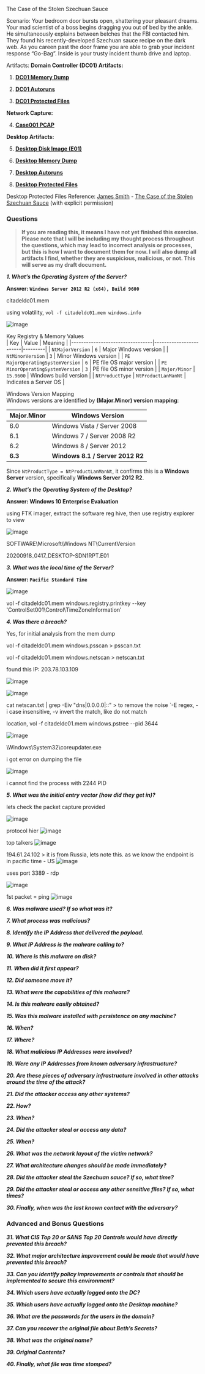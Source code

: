 The Case of the Stolen Szechuan Sauce

Scenario: Your bedroom door bursts open, shattering your pleasant dreams. Your mad scientist of a boss begins dragging you out of bed by the ankle. He simultaneously explains between belches that the FBI contacted him. They found his recently-developed Szechuan sauce recipe on the dark web. As you careen past the door frame you are able to grab your incident response “Go-Bag”. Inside is your trusty incident thumb drive and laptop.

Artifacts:
**Domain Controller (DC01) Artifacts:**

1. **[DC01 Memory Dump](https://dfirmadness.com/case001/DC01-memory.zip)**
   
3. **[DC01 Autoruns](https://dfirmadness.com/case001/DC01-autorunsc.zip)**
   
5. **[DC01 Protected Files](https://dfirmadness.com/case001/DC01-ProtectedFiles.zip)**

**Network Capture:**

4. **[Case001 PCAP](https://dfirmadness.com/case001/case001-pcap.zip)**

**Desktop Artifacts:**

5. **[Desktop Disk Image (E01)](https://dfirmadness.com/case001/DESKTOP-E01.zip)**

6. **[Desktop Memory Dump](https://dfirmadness.com/case001/DESKTOP-SDN1RPT-memory.zip)**
   
8. **[Desktop Autoruns](https://dfirmadness.com/case001/DESKTOP-SDN1RPT-autorunsc.zip)**
   
10. **[Desktop Protected Files](https://dfirmadness.com/case001/DESKTOP-SDN1RPT-Protected%20Files.zip)**


Desktop Protected Files
Reference: [James Smith](https://twitter.com/DFIRmadness) - [The Case of the Stolen Szechuan Sauce](https://dfirmadness.com/the-stolen-szechuan-sauce/) (with explicit permission)

### Questions 

> **If you are reading this, it means I have not yet finished this exercise. Please note that I will be including my thought process throughout the questions, which may lead to incorrect analysis or processes, but this is how I want to document them for now. I will also dump all artifacts I find, whether they are suspicious, malicious, or not. This will serve as my draft document.**

***1. What’s the Operating System of the Server?***  

**Answer: `Windows Server 2012 R2 (x64), Build 9600`**

citadeldc01.mem

using volatility, `vol -f citadeldc01.mem windows.info`

![image](https://github.com/user-attachments/assets/4f53e4ce-f8a2-481f-853c-c98688a70b7f)

Key Registry & Memory Values  
| Key                             | Value                  | Meaning |
|---------------------------------|------------------------|---------|
| `NtMajorVersion`               | `6`                    | Major Windows version |
| `NtMinorVersion`               | `3`                    | Minor Windows version |
| `PE MajorOperatingSystemVersion` | `6`                  | PE file OS major version |
| `PE MinorOperatingSystemVersion` | `3`                  | PE file OS minor version |
| `Major/Minor`                   | `15.9600`              | Windows build version |
| `NtProductType`                 | `NtProductLanManNt`    | Indicates a Server OS |

Windows Version Mapping  
Windows versions are identified by **(Major.Minor) version mapping**:

| Major.Minor | Windows Version |
|------------|----------------|
| 6.0        | Windows Vista / Server 2008 |
| 6.1        | Windows 7 / Server 2008 R2 |
| 6.2        | Windows 8 / Server 2012 |
| **6.3**    | **Windows 8.1 / Server 2012 R2** |

Since `NtProductType = NtProductLanManNt`, it confirms this is a **Windows Server** version, specifically **Windows Server 2012 R2**.

***2. What’s the Operating System of the Desktop?***  

**Answer: Windows 10 Enterprise Evaluation**

using FTK imager, extract the software reg hive, then use registry explorer to view

![image](https://github.com/user-attachments/assets/a6a20e0d-3b92-4552-8ff3-2e884b1d3b7e)

SOFTWARE\Microsoft\Windows NT\CurrentVersion

20200918_0417_DESKTOP-SDN1RPT.E01

***3. What was the local time of the Server?***  

**Answer: `Pacific Standard Time`**

![image](https://github.com/user-attachments/assets/86b2ec78-0fbf-4efd-9984-baf6e69338a6)

vol -f citadeldc01.mem windows.registry.printkey --key 'ControlSet001\Control\TimeZoneInformation'

***4. Was there a breach?***  

Yes, for initial analysis from the mem dump

vol -f citadeldc01.mem windows.psscan > psscan.txt

vol -f citadeldc01.mem windows.netscan > netscan.txt

found this IP: 203.78.103.109

![image](https://github.com/user-attachments/assets/832f29c9-a0b2-468e-b0f9-d610f8463b9c)

![image](https://github.com/user-attachments/assets/ed7e9c06-8a7e-481c-8a90-1edf49246d03)

cat netscan.txt | grep -Eiv "dns|0.0.0.0|::" > to remove the noise `-E regex, -i case insensitive, -v invert the match, like do not match

location, vol -f citadeldc01.mem windows.pstree --pid 3644

![image](https://github.com/user-attachments/assets/5b9a7c72-603e-4d05-8177-157542595fb0)

\Windows\System32\coreupdater.exe

i got error on dumping the file

![image](https://github.com/user-attachments/assets/4b8de77c-c510-4e98-afd1-81f1e55b2825)

i cannot find the process with 2244 PID

***5. What was the initial entry vector (how did they get in)?***  

lets check the packet capture provided

![image](https://github.com/user-attachments/assets/461c9012-4ce4-4472-ac80-7d4ea808e33f)

protocol hier
![image](https://github.com/user-attachments/assets/a3d8ba4e-44a7-4321-a483-40e1a226735d)

top talkers
![image](https://github.com/user-attachments/assets/446a3fbd-2fdb-4dbc-9aff-cec59ef8f54a)

194.61.24.102 > it is from Russia, lets note this. as we know the endpoint is in pacific time - US
![image](https://github.com/user-attachments/assets/e6ba81aa-dba6-402d-9fba-662d12dc741a)

uses port 3389 - rdp

![image](https://github.com/user-attachments/assets/e5674688-11fe-4dd9-beb9-c58bd9aefdc6)

1st packet = ping
![image](https://github.com/user-attachments/assets/309c41d0-06e7-4b3e-b7ea-69f235793f9a)

***6. Was malware used? If so what was it?***  

***7. What process was malicious?***  

***8. Identify the IP Address that delivered the payload.***  

***9. What IP Address is the malware calling to?***  

***10. Where is this malware on disk?***  

***11. When did it first appear?***  

***12. Did someone move it?***  

***13. What were the capabilities of this malware?***  

***14. Is this malware easily obtained?***  

***15. Was this malware installed with persistence on any machine?***  

***16. When?***  

***17. Where?***  

***18. What malicious IP Addresses were involved?***  

***19. Were any IP Addresses from known adversary infrastructure?***  

***20. Are these pieces of adversary infrastructure involved in other attacks around the time of the attack?***  

***21. Did the attacker access any other systems?***  

***22. How?***  

***23. When?***  

***24. Did the attacker steal or access any data?***  

***25. When?***  

***26. What was the network layout of the victim network?***  

***27. What architecture changes should be made immediately?***  

***28. Did the attacker steal the Szechuan sauce? If so, what time?***  

***29. Did the attacker steal or access any other sensitive files? If so, what times?***  

***30. Finally, when was the last known contact with the adversary?***  

### Advanced and Bonus Questions  

***31. What CIS Top 20 or SANS Top 20 Controls would have directly prevented this breach?***  

***32. What major architecture improvement could be made that would have prevented this breach?***  

***33. Can you identify policy improvements or controls that should be implemented to secure this environment?***  

***34. Which users have actually logged onto the DC?***  

***35. Which users have actually logged onto the Desktop machine?***  

***36. What are the passwords for the users in the domain?***  

***37. Can you recover the original file about Beth’s Secrets?***  

***38. What was the original name?***  

***39. Original Contents?***  

***40. Finally, what file was time stomped?***  
